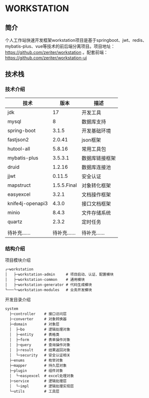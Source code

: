 # WORKSTATION

## 简介

个人工作站快速开发框架workstation项目是基于springboot、jwt、redis、mybatis-plus、vue等技术的前后端分离项目。项目地址：https://github.com/zeriter/workstation
。配套前端：https://github.com/zeriter/workstation-ui

## 技术栈

### 技术介绍

| 技术             | 版本        | 描述           |
| ---------------- | ----------- | -------------- |
| jdk              | 17          | 开发工具       |
| mysql            | 8           | 数据库支持     |
| spring-boot      | 3.1.5       | 开发基础环境   |
| fastjson2        | 2.0.41      | json框架       |
| hutool-all       | 5.8.16      | 常用工具包     |
| mybatis-plus     | 3.5.3.1     | 数据库链接框架 |
| druid            | 1.2.16      | 数据库连接池   |
| jjwt             | 0.11.5      | 安全认证       |
| mapstruct        | 1.5.5.Final | 对象转化框架   |
| easyexcel        | 3.2.1       | 文档操作框架   |
| knife4j-openapi3 | 4.3.0       | 接口文档框架   |
| minio            | 8.4.3       | 文件存储系统   |
| quartz           | 2.3.2       | 定时任务       |
|                  |             |                |
| 待补充……         | 待补充……    | 待补充……       |

### 结构介绍

项目模块介绍

```shell
┌─workstation
│   ├─workstation-admin     # 项目启动、认证、配置模块
│   ├─workstation-common    # 通用模块
│   ├─workstation-generator # 代码生成模块
└───└─workstation-modules   # 业务开发模块
```

开发目录介绍

```shell
system
  ├─controller    # 接口访问层
  ├─converter     # 对象转换器
  ├─domain        # 对象层
  │  ├─bo         # 逻辑处理对象
  │  ├─entity     # 表格类
  │  ├─form       # 表单操作对象
  │  ├─query      # 查询操作对象
  │  ├─result     # 结果返回对象
  │  └─security   # 安全认证相关
  ├─enums         # 枚举对象
  ├─mapper        # 持久层对象
  ├─plugin        # 组件对象
  │  └─easyexcel  # excel处理对象
  ├─service       # 逻辑处理层
  │  └─impl       # 逻辑处理实现层
  └─utils         # 工具层
```

